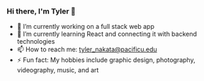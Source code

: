 ### Hi there, I'm Tyler 👋

<!--
**tnakats/tnakats** is a ✨ _special_ ✨ repository because its `README.md` (this file) appears on your GitHub profile.

Here are some ideas to get you started:

- 🔭 I’m currently working on ...
- 🌱 I’m currently learning ...
- 👯 I’m looking to collaborate on ...
- 🤔 I’m looking for help with ...
- 💬 Ask me about ...
- 📫 How to reach me: ...
- 😄 Pronouns: ...
- ⚡ Fun fact: ...
-->
- 🔭 I’m currently working on a full stack web app
- 🌱 I’m currently learning React and connecting it with backend technologies
- 📫 How to reach me: tyler_nakata@pacificu.edu
- ⚡ Fun fact: My hobbies include graphic design, photography, videography, music, and art
